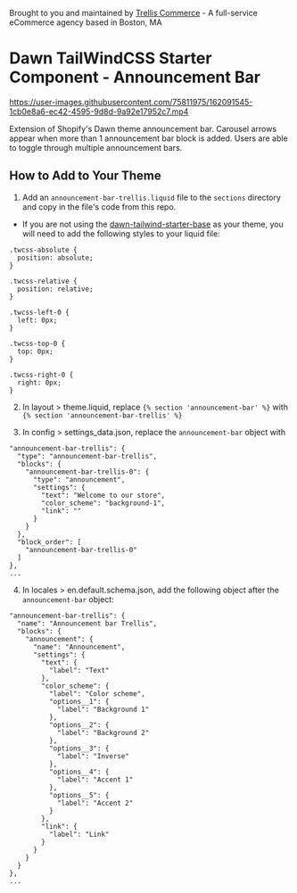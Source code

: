 Brought to you and maintained by [Trellis Commerce](https://trellis.co/) - A full-service eCommerce agency based in Boston, MA

# Dawn TailWindCSS Starter Component - Announcement Bar

https://user-images.githubusercontent.com/75811975/162091545-1cb0e8a6-ec42-4595-9d8d-9a92e17952c7.mp4

Extension of Shopify's Dawn theme announcement bar. Carousel arrows appear when more than 1 announcement bar block is added. Users are able to toggle through multiple announcement bars.

## How to Add to Your Theme

1. Add an `announcement-bar-trellis.liquid` file to the `sections` directory and copy in the file's code from this repo.
- If you are not using the [dawn-tailwind-starter-base](https://github.com/TrellisCommerce/dawn-tailwind-starter-base) as your theme, you will need to add the following styles to your liquid file:
```
.twcss-absolute {
  position: absolute;
}

.twcss-relative {
  position: relative;
}

.twcss-left-0 {
  left: 0px;
}

.twcss-top-0 {
  top: 0px;
}

.twcss-right-0 {
  right: 0px;
}
```

2. In layout > theme.liquid, replace `{% section 'announcement-bar' %}` with `{% section 'announcement-bar-trellis' %}`

3. In config > settings_data.json, replace the `announcement-bar` object with

```...
"announcement-bar-trellis": {
  "type": "announcement-bar-trellis",
  "blocks": {
    "announcement-bar-trellis-0": {
      "type": "announcement",
      "settings": {
        "text": "Welcome to our store",
        "color_scheme": "background-1",
        "link": ""
      }
    }
  },
  "block_order": [
    "announcement-bar-trellis-0"
  ]
},
...
```

4. In locales > en.default.schema.json, add the following object after the `announcement-bar` object:

```...
"announcement-bar-trellis": {
  "name": "Announcement bar Trellis",
  "blocks": {
    "announcement": {
      "name": "Announcement",
      "settings": {
        "text": {
          "label": "Text"
        },
        "color_scheme": {
          "label": "Color scheme",
          "options__1": {
            "label": "Background 1"
          },
          "options__2": {
            "label": "Background 2"
          },
          "options__3": {
            "label": "Inverse"
          },
          "options__4": {
            "label": "Accent 1"
          },
          "options__5": {
            "label": "Accent 2"
          }
        },
        "link": {
          "label": "Link"
        }
      }
    }
  }
},
...
```
